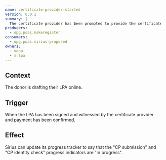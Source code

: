 ```yaml
---
name: certificate-provider-started
version: 0.0.1
summary: |
  The certificate provider has been prompted to provide the certificate
producers:
  - opg.poas.makeregister
consumers:
  - opg.poas.sirius-proposed
owners:
  - vega
  - mrlpa
---
```


## Context

The donor is drafting their LPA online.

## Trigger

When the LPA has been signed and witnessed by the certificate provider and payment has been confirmed.

## Effect

Sirius can update its progress tracker to say that the "CP submission" and "CP identity check" progress indicators are "in progress".

<NodeGraph title="Consumer / Producer Diagram" />

<EventExamples />

<Schema />
